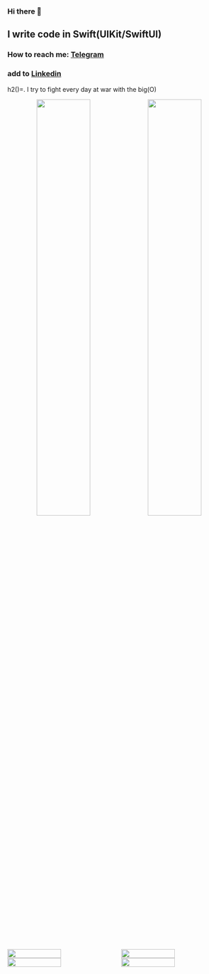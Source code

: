 ### Hi there 👋
## I write code in Swift(UIKit/SwiftUI)
### How to reach me: [Telegram](https://telegram.me/mikki_white)
### add to [Linkedin](https://www.linkedin.com/in/mikkiwhite)
h2()=. I try to fight every day at war with the big(O)
<div style="text-align: center; width: 100%">
      <a href="https://www.codewars.com/users/MikkiWhiteDove"><img width="49%" src="https://www.codewars.com/users/MikkiWhiteDove/badges/large"><a/>
      <img width="49%" src="https://leetcode-stats-six.vercel.app/api?username=MikkiWhiteDove">
</div>
<!-- ![Anurag's GitHub stats](https://github-readme-stats.vercel.app/api?username=MikkiWhiteDove&show_icons=true) -->
<!-- [![Top Langs](https://github-readme-stats.vercel.app/api/top-langs/?username=MikkiWHiteDove&layout=compact&langs_count=5)](https://github.com/anuraghazra/github-readme-stats) -->

<!-- [![sreyne's 42 stats] (https://badge42.vercel.app/api/v2/cl84npbhu00160gkxneu8jq8y/stats?cursusId=21&coalitionId=39)](https://github.com/JaeSeoKim/badge42) -->
<div style="display: flex; justify-content: space-between; width: 100%">
   <img width="49%" src="https://github-readme-stats.vercel.app/api/top-langs/?username=MikkiWHiteDove&layout=compact&langs_count=5">
  <img width="49%" src="https://badge42.vercel.app/api/v2/cl84npbhu00160gkxneu8jq8y/stats?cursusId=21&coalitionId=39">
</div>
  
<!-- <div style="display: flex; justify-content: space-between; width: 100%">
  <img width="49%" src="http://github-profile-summary-cards.vercel.app/api/cards/repos-per-language?username=MikkiWhiteDove&theme=github_dark"> 
  <img width="49%" src="http://github-profile-summary-cards.vercel.app/api/cards/most-commit-language?username=MikkiWhiteDove&theme=github_dark">
</div> -->
<div style="display: flex; justify-content: space-between; width: 100%">
  <img width="49%" src="http://github-profile-summary-cards.vercel.app/api/cards/stats?username=MikkiWhiteDove&theme=github_dark"> 
  <img width="49%" src="http://github-profile-summary-cards.vercel.app/api/cards/productive-time?username=MikkiWhiteDove&theme=github_dark&utcOffset=8">
</div>
<!--
**MikkiWhiteDove/MikkiWhiteDove** is a ✨ _special_ ✨ repository because its `README.md` (this file) appears on your GitHub profile.

Here are some ideas to get you started:

- 🔭 I’m currently working on ...
- 🌱 I’m currently learning ...
- 👯 I’m looking to collaborate on ...
- 🤔 I’m looking for help with ...
- 💬 Ask me about ...
- 📫 How to reach me: ...
- 😄 Pronouns: ...
- ⚡ Fun fact: ...
-->
